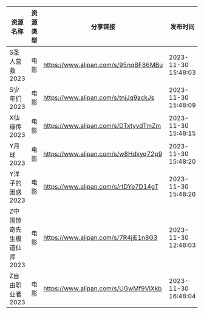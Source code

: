 | 资源名称            | 资源类型 | 分享链接                                 | 发布时间                |
| --------------- | ---- | ------------------------------------ | ------------------- |
| S圣人营救2023       | 电影   | https://www.alipan.com/s/95nqBF86MBu | 2023-11-30 15:48:03 |
| S少年们2023        | 电影   | https://www.alipan.com/s/tnjJq9ackJs | 2023-11-30 15:48:09 |
| X仙缘传2023        | 电影   | https://www.alipan.com/s/DTxtyydTmZm | 2023-11-30 15:48:15 |
| Y月球2023         | 电影   | https://www.alipan.com/s/w8Hdkyq72p9 | 2023-11-30 15:48:20 |
| Y洋子的困惑2023      | 电影   | https://www.alipan.com/s/rtDYe7D14gT | 2023-11-30 15:48:26 |
| Z中国惊奇先生极道仙师2023 | 电影   | https://www.alipan.com/s/7R4jiE1n8G3 | 2023-11-30 12:48:03 |
| Z自由职业者2023      | 电影   | https://www.alipan.com/s/UGwMf9ViXkb | 2023-11-30 16:48:04 |
